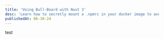 ```yaml
---
title: 'Using Bull-Board with Nuxt 3'
desc: 'Learn how to secretly mount a .npmrc in your docker image to avoid leaking keys.'
publishedAt: 06-30-24
---
```


test